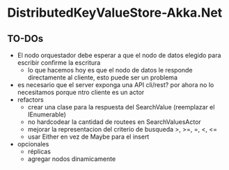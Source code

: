 # DistributedKeyValueStore-Akka.Net

## TO-DOs

* El nodo orquestador debe esperar a que el nodo de datos elegido para escribir confirme la escritura
	* lo que hacemos hoy es que el nodo de datos le responde directamente al cliente, esto puede ser un problema
* es necesario que el server exponga una API cli/rest? por ahora no lo necesitamos porque ntro cliente es un actor
* refactors
	* crear una clase para la respuesta del SearchValue (reemplazar el IEnumerable<string>)
	* no hardcodear la cantidad de routees en SearchValuesActor
	* mejorar la representacion del criterio de busqueda >, >=, =, <, <=
	* usar Either en vez de Maybe para el insert
* opcionales
	* réplicas
	* agregar nodos dinamicamente
